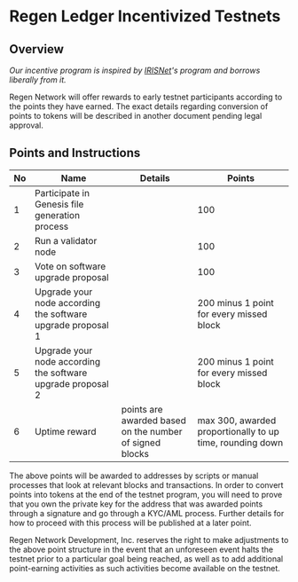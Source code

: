 # Regen Ledger Incentivized Testnets

## Overview

*Our incentive program is inspired by [IRISNet](https://github.com/irisnet/testnets)'s program and borrows liberally from it.*

Regen Network will offer rewards to early testnet participants according to the points they have earned. The exact details regarding conversion of points to tokens will be described in another document pending legal approval.

## Points and Instructions

| No   | Name                                           | Details                                                       | Points |
| ---- | ---------------------------------------------- | ------------------------------------------------------------  | ------ |
| 1    | Participate in Genesis file generation process |  | 100    |
| 2    | Run a validator node |  | 100    |
| 3    | Vote on software upgrade proposal              |  | 100    |
| 4    | Upgrade your node according the software upgrade proposal 1 |  | 200 minus 1 point for every missed block   |
| 5    | Upgrade your node according the software upgrade proposal 2 |  | 200 minus 1 point for every missed block   |
| 6    | Uptime reward |  points are awarded based on the number of signed blocks  | max 300, awarded proportionally to up time, rounding down |

The above points will be awarded to addresses by scripts or manual processes that look at relevant blocks and transactions.
In order to convert points into tokens at the end of the testnet program, you will need to prove that you own the
private key for the address that was awarded points through a signature and go through a KYC/AML process. Further
details for how to proceed with this process will be published at a later point.

Regen Network Development, Inc. reserves the right to make adjustments to the above point structure in the event that
an unforeseen event halts the testnet prior to a particular goal being reached, as well as to add additional point-earning
activities as such activities become available on the testnet.
